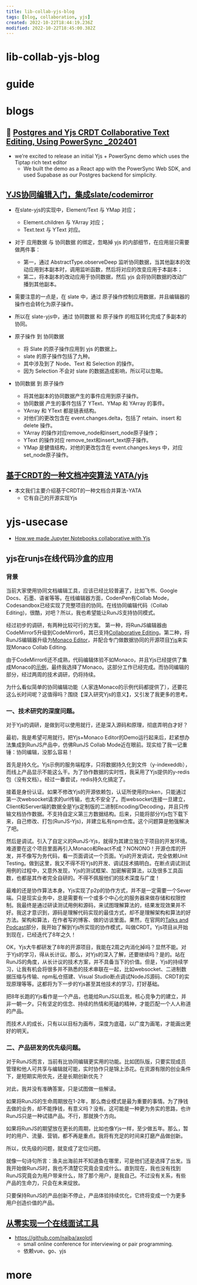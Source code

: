 ```yaml
---
title: lib-collab-yjs-blog
tags: [blog, collaboration, yjs]
created: 2022-10-22T18:44:19.236Z
modified: 2022-10-22T18:45:00.382Z
---
```


# lib-collab-yjs-blog

# guide

# blogs

## 🌰 [Postgres and Yjs CRDT Collaborative Text Editing, Using PowerSync _202401](https://www.powersync.com/blog/postgres-and-yjs-crdt-collaborative-text-editing-using-powersync)

- we’re excited to release an initial Yjs + PowerSync demo which uses the Tiptap rich text editor
  - We built the demo as a React app with the PowerSync Web SDK, and used Supabase as our Postgres backend for simplicity.

## [YJS协同编辑入门，集成slate/codemirror](https://juejin.cn/post/7033041594911883271)

- 在slate-yjs的实现中，Element/Text 与 YMap 对应；
  - Element.children 与 YArray 对应；
  - Text.text 与 YText 对应。
- 对于 应用数据 与 协同数据 的绑定，忽略掉 yjs 的内部细节，在应用层只需要做两件事：
  - 第一，通过 AbstractType.observeDeep 监听协同数据，当其他副本的改动应用到本副本时，调用监听函数，然后将对应的改变应用于本副本；
  - 第二，将本副本的改动应用于协同数据，然后 yjs 会将协同数据的改动广播到其他副本。
- 需要注意的一点是，在 slate 中，通过 原子操作控制应用数据，并且编辑器的操作也会转化为原子操作。
- 所以在 slate-yjs中，通过 协同数据 和 原子操作 的相互转化完成了多副本的协同。

- 原子操作 到 协同数据
  - 将 Slate 的原子操作应用到 yjs 的数据上。
  - slate 的原子操作包括了九种。
  - 其中涉及到了 Node、Text 和 Selection 的操作。
  - 因为 Selection 不会对 slate 的数据造成影响，所以可以忽略。

- 协同数据 到 原子操作 
  - 将其他副本的协同数据产生的事件应用到原子操作。
  - 协同数据 产生的事件包括了 YText、YMap 和 YArray 的事件。
  - YArray 和 YText 都是链表结构。
  - 对他们的更改包含在 event.changes.delta，包括了 retain、insert 和 delete 操作。
  - YArray 的操作对应remove_node和insert_node原子操作；
  - YText 的操作对应 remove_text和insert_text原子操作。
  - YMap 是健值结构，对他的更改包含在 event.changes.keys 中，对应set_node原子操作。

## [基于CRDT的一种文档冲突算法 YATA/yjs](https://juejin.cn/post/7064236095440961550)

- 本文我们主要介绍基于CRDT的一种文档合并算法-YATA
  - 它有自己的开源实现Yjs
# yjs-usecase
- [How we made Jupyter Notebooks collaborative with Yjs](https://blog.jupyter.org/how-we-made-jupyter-notebooks-collaborative-with-yjs-b8dff6a9d8af)

## yjs在runjs在线代码沙盒的应用 

### 背景

当前大家使用协同文档编辑工具，应该已经比较普遍了，比如飞书、Google Docs、石墨、语雀等等。在线编辑器方面，CodenPen有Collab Mode，Codesandbox已经实现了完整项目的协同。在线协同编辑代码（Collab Editing)，很酷，对吧？所以，我也希望能让RunJS支持协同模式。

经过初步的调研，有两种比较可行的方案。 第一种，将RunJS编辑器由CodeMirror5升级到CodeMirror6，其已支持[Collaborative Editing](https://codemirror.net/examples/collab/)。第二种，将RunJS编辑器升级为[Monaco Editor](https://microsoft.github.io/monaco-editor/)，并配合专门做数据协同的开源项目[Yjs](https://github.com/yjs/yjs)来实现Monaco Collab Editing.

由于CodeMirror6还不成熟，代码编辑体验不如Monaco，并且Yjs已经提供了集成Monaco的[示例](https://demos.yjs.dev/monaco/monaco.html)，最终我选择了Monaco。这部分工作已经完成。而协同编辑的部分，经过两周的技术调研，仍将持续。

为什么看似简单的协同编辑功能（人家连Monaco的示例代码都提供了），还要花这么长时间呢？这值得吗？围绕【深入研究Yjs的意义】，又引发了我更多的思考。

### 一、技术研究的深度问题。

对于Yjs的调研，是做到可以使用就行，还是深入源码和原理，彻底弄明白才好？

最初，我是希望可用就行。把Yjs+Monaco Editor的Demo运行起来后，赶紧想办法集成到RunJS产品中，仿佛RunJS Collab Mode近在眼前。现实给了我一记重锤：协同编辑，没那么容易！

首先是持久化。Yjs示例的服务端程序，只将数据持久化到文件（y-indexeddb），而线上产品显示不能这么干。为了协作数据的实时性，我采用了Yjs提供的y-redis包（没有文档）。经过一番尝试，redis持久化搞定了。

接着是身份认证。如果不修改Yjs的开源依赖包，认证所使用的token，只能通过第一次websocket请求的url传输，也太不安全了。而websocket连接一旦建立，Client和Server端的数据全是Yjs定制版的二进制Encoding/Decoding，并且只传输文档协作数据。不支持自定义第三方数据结构。后来，只能将部分Yjs包下载下来，自己修改、打包(RunJS-Yjs)，并建立私有npm仓库。这个问题算是勉强解决了吧。

然后是调试。引入了自定义的RunJS-Yjs，就得为其建立独立于项目的开发环境。难道要在这个项目里面再引入Monaco和React不成？NONONO！开源仓库的开发，并不像写为务代码，看一页面调试一个页面。Yjs的开发调试，完全依赖Unit Testing。做到这里，我又不得不将Yjs的开发、调试技术搞明白。在断点调试测试用例的过程中，又意外发现，Yjs的测试框架、加密解密算法，以及很多工具函数，也都是其作者完全自研的。不得不佩服他们的技术深度与广度！

最难的还是协作算法本身。Yjs实现了p2p的协作方式，并不是一定需要一个Sever端。只是现实业务中，总是需要有一个或多个中心化的服务器来做存储和权限控制。我最终是通过研读测试用例和源码，来试图理解算法的，结果发现效果并不好。我这才意识到，源码是理解代码实现的最佳方式，却不是理解架构和算法的好方法。架构和算法，在作者写的博客、做的访谈里面。果然，在官网的[Talks and Podcast](https://docs.yjs.dev/other-resources/talks-and-podcasts)部分，我开始了解到Yjs所实现的协作模式，叫做CRDT。Yjs项目从开始到现在，已经迭代了8年之久！

OK，Yjs大牛都研发了8年的开源项目，我能在2周之内消化掉吗？显然不能。对于Yjs的学习，得从长计议。那么，对Yjs的深入了解，还要继续吗？是的。站在RunJS的角度，从长计议的技术方案，并不具备当下的价值。但是，Yjs的持续学习，让我有机会将很多并不熟悉的技术串联在一起，比如websocket、二进制数据压缩与传输、npm私仓搭建、Visual Studio断点调试NodeJS源码、CRDT的实现原理等等。这都将为下一步的Yjs甚至其他技术的学习，打好基础。

把8年长跑的Yjs看作是一个产品，也能给RunJS以启发。核心竞争力的建立，并非一朝一夕。只有坚定的信念、持续的热情和死磕的精神，才能匹配一个人人称道的产品。

而技术人的成长，只有以以目标为画布，深度为底蕴，以广度为画笔，才能画出更好的明天。

### 二、产品研发的优先级问题。

对于RunJS而言，当前有比协同编辑更实用的功能。比如团队版，只要实现成员管理和他人可共享与编辑就可能，实时协作只是锦上添花。在资源有限的创业条件下，是短期实用优先，还是长期创新优先？

对此，我并没有准确答案，只是试图做一些解读。

如果将RunJS的生命周期放在1-2年，那么商业模式是最为重要的事情。为了挣钱去做的业务，却不能挣钱，有意义吗？没有。这可能是一种更为务实的思路，也许RunJS只是一种试错产品。不行，那就换个方向。

如果将RunJS的期望放在更长的周期，比如也像Yjs一样，至少做五年。那么，暂时的用户、流量、营销，都不再是重点。我将有充足的时间来打磨产品做创新。

所以，优先级的问题，就变成了定位问题。

就像一句诗句所言：渔夫出海前并不知道鱼在哪里，可是他们还是选择了出发。当我开始做RunJS时，我也不清楚它究竟会变成什么。直到现在，我也没有找到RunJS究竟会为用户带来什么，除了那个用户，是我自己。不过没有关系，有些产品的生命力，只会在未来绽放。

只要保持RunJS的产品创新不停止，产品体验持续优化，它终将变成一个为更多用户创造价值的产品。

## [从零实现一个在线面试工具](https://lifelonglearni.ng/Implement-an-online-interview-tool-from-scratch)

- https://github.com/naiba/axolotl
  - small online conference for interviewing or pair programming.
  - 依赖vue、go、yjs
# more
